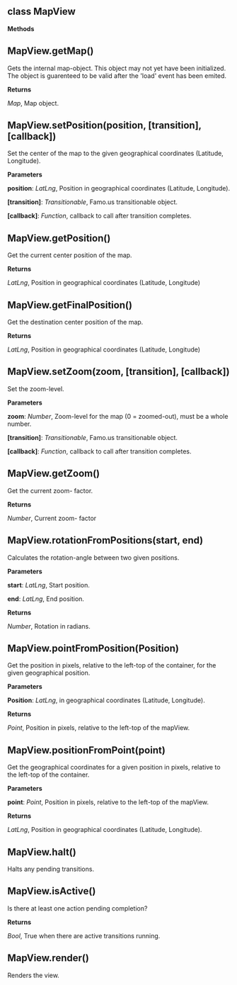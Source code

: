 class MapView
-------------
**Methods**

MapView.getMap()
----------------
Gets the internal map-object. This object may not yet have been initialized.
The object is guarenteed to be valid after the 'load' event has been emited.



**Returns**

*Map*,  Map object.

MapView.setPosition(position, \[transition\], \[callback\])
-----------------------------------------------------------
Set the center of the map to the given geographical coordinates (Latitude, Longitude).



**Parameters**

**position**:  *LatLng*,  Position in geographical coordinates (Latitude, Longitude).

**[transition]**:  *Transitionable*,  Famo.us transitionable object.

**[callback]**:  *Function*,  callback to call after transition completes.

MapView.getPosition()
---------------------
Get the current center position of the map.



**Returns**

*LatLng*,  Position in geographical coordinates (Latitude, Longitude)

MapView.getFinalPosition()
--------------------------
Get the destination center position of the map.



**Returns**

*LatLng*,  Position in geographical coordinates (Latitude, Longitude)

MapView.setZoom(zoom, \[transition\], \[callback\])
---------------------------------------------------
Set the zoom-level.



**Parameters**

**zoom**:  *Number*,  Zoom-level for the map (0 = zoomed-out), must be a whole number.

**[transition]**:  *Transitionable*,  Famo.us transitionable object.

**[callback]**:  *Function*,  callback to call after transition completes.

MapView.getZoom()
-----------------
Get the current zoom- factor.



**Returns**

*Number*,  Current zoom- factor

MapView.rotationFromPositions(start, end)
-----------------------------------------
Calculates the rotation-angle between two given positions.



**Parameters**

**start**:  *LatLng*,  Start position.

**end**:  *LatLng*,  End position.

**Returns**

*Number*,  Rotation in radians.

MapView.pointFromPosition(Position)
-----------------------------------
Get the position in pixels, relative to the left-top of the container, for the given geographical position.



**Parameters**

**Position**:  *LatLng*,  in geographical coordinates (Latitude, Longitude).

**Returns**

*Point*,  Position in pixels, relative to the left-top of the mapView.

MapView.positionFromPoint(point)
--------------------------------
Get the geographical coordinates for a given position in pixels, relative to the left-top of the container.



**Parameters**

**point**:  *Point*,  Position in pixels, relative to the left-top of the mapView.

**Returns**

*LatLng*,  Position in geographical coordinates (Latitude, Longitude).

MapView.halt()
--------------
Halts any pending transitions.



MapView.isActive()
------------------
Is there at least one action pending completion?



**Returns**

*Bool*,  True when there are active transitions running.

MapView.render()
----------------
Renders the view.



